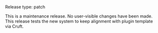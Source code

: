 Release type: patch

This is a maintenance release. No user-visible changes have been made. This release tests the new system to keep alignment with plugin template via Cruft.
